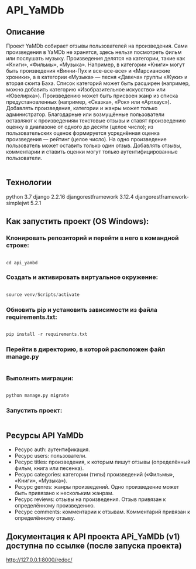 # API_YaMDb
## Описание
Проект YaMDb собирает отзывы пользователей на произведения. Сами произведения в YaMDb не хранятся, здесь нельзя посмотреть фильм или послушать музыку.
Произведения делятся на категории, такие как «Книги», «Фильмы», «Музыка». Например, в категории «Книги» могут быть произведения «Винни-Пух и все-все-все» и «Марсианские хроники», а в категории «Музыка» — песня «Давеча» группы «Жуки» и вторая сюита Баха. Список категорий может быть расширен (например, можно добавить категорию «Изобразительное искусство» или «Ювелирка»).
Произведению может быть присвоен жанр из списка предустановленных (например, «Сказка», «Рок» или «Артхаус»).
Добавлять произведения, категории и жанры может только администратор.
Благодарные или возмущённые пользователи оставляют к произведениям текстовые отзывы и ставят произведению оценку в диапазоне от одного до десяти (целое число); из пользовательских оценок формируется усреднённая оценка произведения — рейтинг (целое число). На одно произведение пользователь может оставить только один отзыв.
Добавлять отзывы, комментарии и ставить оценки могут только аутентифицированные пользователи.
<br></br>

## Технологии
python 3.7
django 2.2.16
djangorestframework 3.12.4
djangorestframework-simplejwt 5.2.1
## Как запустить проект (OS Windows):

### Клонировать репозиторий и перейти в него в командной строке:

```git clone git@github.com:rock4ts/api_yamdb.git

cd api_yambd
```

### Cоздать и активировать виртуальное окружение:

```py -3.7 -m venv venv

source venv/Scripts/activate
```
### Обновить pip и установить зависимости из файла requirements.txt:

```python -m pip install --upgrade pip

pip install -r requirements.txt
```
### Перейти в директорию, в которой расположен файл manage.py

```cd api__yambd
```

### Выполнить миграции:

```python manage.py makemigrations

python manage.py migrate
```
### Запустить проект:

```python manage.py runserver
```
## Ресурсы API YaMDb
- Ресурс auth: аутентификация.
- Ресурс users: пользователи.
- Ресурс titles: произведения, к которым пишут отзывы (определённый фильм, книга или песенка).
- Ресурс categories: категории (типы) произведений («Фильмы», «Книги», «Музыка»).
- Ресурс genres: жанры произведений. Одно произведение может быть привязано к нескольким жанрам.
- Ресурс reviews: отзывы на произведения. Отзыв привязан к определённому произведению.
- Ресурс comments: комментарии к отзывам. Комментарий привязан к определённому отзыву.
## Документация к API проекта APi_YaMDb (v1) доступна по ссылке (после запуска проекта)

http://127.0.0.1:8000/redoc/